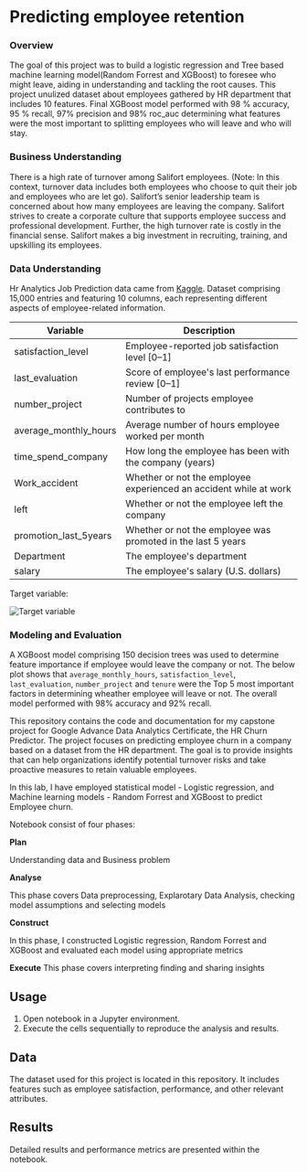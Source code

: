 # Predicting employee retention

### Overview

The goal  of this project was to build a logistic regression and Tree based machine learning model(Random Forrest and XGBoost) to foresee who might leave, aiding in understanding and tackling the root causes. This project unulized dataset about employees gathered by HR department that includes 10 features. Final XGBoost model performed with 98 % accuracy, 95 % recall, 97% precision and 98% roc_auc 	determining what features were the most important to splitting employees who will leave and who will stay.

### Business Understanding 

There is a high rate of turnover among Salifort employees. (Note: In this context, turnover data includes both employees who choose to quit their job and employees who are let go). Salifort’s senior leadership team is concerned about how many employees are leaving the company. Salifort strives to create a corporate culture that supports employee success and professional development. Further, the high turnover rate is costly in the financial sense. Salifort makes a big investment in recruiting, training, and upskilling its employees. 

### Data Understanding

Hr Analytics Job Prediction data came from [Kaggle](https://www.kaggle.com/datasets/mfaisalqureshi/hr-analytics-and-job-prediction?select=HR_comma_sep.csv). Dataset comprising 15,000 entries and featuring 10 columns, each representing different aspects of employee-related information. 

Variable  |Description |
-----|-----|
satisfaction_level|Employee-reported job satisfaction level [0&ndash;1]|
last_evaluation|Score of employee's last performance review [0&ndash;1]|
number_project|Number of projects employee contributes to|
average_monthly_hours|Average number of hours employee worked per month|
time_spend_company|How long the employee has been with the company (years)
Work_accident|Whether or not the employee experienced an accident while at work
left|Whether or not the employee left the company
promotion_last_5years|Whether or not the employee was promoted in the last 5 years
Department|The employee's department
salary|The employee's salary (U.S. dollars)

Target variable:

![Target variable](images/logo.png)

### Modeling and Evaluation

A XGBoost model comprising 150 decision trees was used to determine feature importance if employee would leave the company or not. The below plot shows that `average_monthly_hours`, `satisfaction_level`, `last_evaluation`, `number_project` and `tenure` were the Top 5 most important factors in determining wheather employee will leave or not. The overall model performed with 98% accuracy and 92% recall.




This repository contains the code and documentation for my capstone project for Google Advance Data Analytics Certificate, the HR Churn Predictor. The project focuses on predicting employee churn in a company based on a dataset from the HR department. The goal is to provide insights that can help organizations identify potential turnover risks and take proactive measures to retain valuable employees. 

In this lab, I have employed statistical model - Logistic regression,  and  Machine learning models - Random Forrest and XGBoost to predict Employee churn. 

Notebook consist of four phases:

**Plan**

Understanding data and Business problem

**Analyse**

This phase covers Data preprocessing, Explarotary Data Analysis, checking model assumptions and selecting models

**Construct**

In this phase, I constructed Logistic regression, Random Forrest and XGBoost and evaluated each model using appropriate metrics

**Execute**
This phase covers interpreting finding and sharing insights 



## Usage

1. Open notebook in a Jupyter environment.
2. Execute the cells sequentially to reproduce the analysis and results.

## Data

The dataset used for this project is located in this repository. It includes features such as employee satisfaction, performance, and other relevant attributes.

## Results

Detailed results and performance metrics are presented within the notebook.
